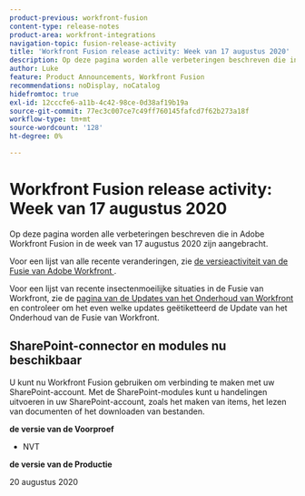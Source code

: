 ```yaml
---
product-previous: workfront-fusion
content-type: release-notes
product-area: workfront-integrations
navigation-topic: fusion-release-activity
title: 'Workfront Fusion release activity: Week van 17 augustus 2020'
description: Op deze pagina worden alle verbeteringen beschreven die in Adobe Workfront Fusion in de week van 17 augustus 2020 zijn aangebracht.
author: Luke
feature: Product Announcements, Workfront Fusion
recommendations: noDisplay, noCatalog
hidefromtoc: true
exl-id: 12cccfe6-a11b-4c42-98ce-0d38af19b19a
source-git-commit: 77ec3c007ce7c49ff760145fafcd7f62b273a18f
workflow-type: tm+mt
source-wordcount: '128'
ht-degree: 0%

---
```


# Workfront Fusion release activity: Week van 17 augustus 2020

Op deze pagina worden alle verbeteringen beschreven die in Adobe Workfront Fusion in de week van 17 augustus 2020 zijn aangebracht.

Voor een lijst van alle recente veranderingen, zie [ de versieactiviteit van de Fusie van Adobe Workfront ](/help/workfront-fusion/fusion-product-releases/fusion-release-activity.md).

Voor een lijst van recente insectenmoeilijke situaties in de Fusie van Workfront, zie de [ pagina van de Updates van het Onderhoud van Workfront ](https://experienceleague.adobe.com/docs/workfront-known-issues/releases/current-updates.html?lang=nl-NL) en controleer om het even welke updates geëtiketteerd de Update van het Onderhoud van de Fusie van Workfront.

## SharePoint-connector en modules nu beschikbaar

U kunt nu Workfront Fusion gebruiken om verbinding te maken met uw SharePoint-account. Met de SharePoint-modules kunt u handelingen uitvoeren in uw SharePoint-account, zoals het maken van items, het lezen van documenten of het downloaden van bestanden.


**de versie van de Voorproef**

* NVT

**de versie van de Productie**

20 augustus 2020
